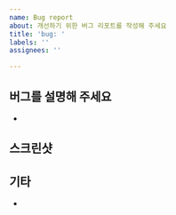 ```yaml
---
name: Bug report
about: 개선하기 위한 버그 리포트를 작성해 주세요
title: 'bug: '
labels: ''
assignees: ''

---
```


## 버그를 설명해 주세요
<!-- 버그가 무엇인지에 대한 명확하고 간결한 설명을 해주세요. -->

* 

## 스크린샷
<!-- 해당하는 경우 문제를 설명하는 데 도움이 되는 스크린샷이나 비디오를 추가해 주세요. -->



## 기타
<!-- 추가적인 문제에 대한 설명을 적어주세요. -->

*
